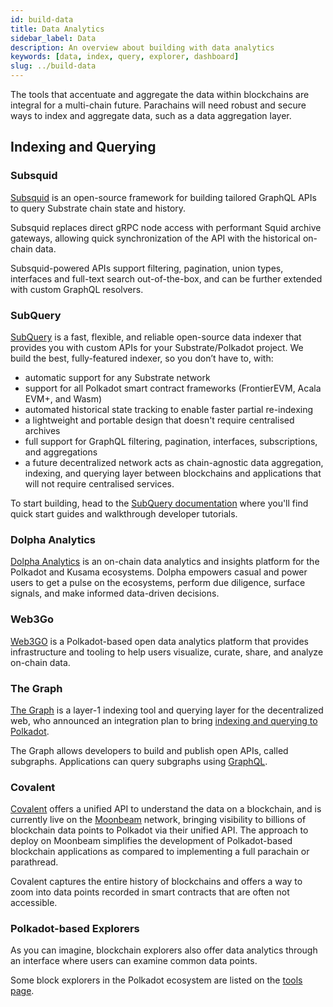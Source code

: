 ```yaml
---
id: build-data
title: Data Analytics
sidebar_label: Data
description: An overview about building with data analytics
keywords: [data, index, query, explorer, dashboard]
slug: ../build-data
---
```


The tools that accentuate and aggregate the data within blockchains are integral for a multi-chain
future. Parachains will need robust and secure ways to index and aggregate data, such as a data
aggregation layer.

## Indexing and Querying

### Subsquid

[Subsquid](https://subsquid.io/) is an open-source framework for building tailored GraphQL APIs to
query Substrate chain state and history.

Subsquid replaces direct gRPC node access with performant Squid archive gateways, allowing quick
synchronization of the API with the historical on-chain data.

Subsquid-powered APIs support filtering, pagination, union types, interfaces and full-text search
out-of-the-box, and can be further extended with custom GraphQL resolvers.

### SubQuery

[SubQuery](https://subquery.network/) is a fast, flexible, and reliable open-source data indexer
that provides you with custom APIs for your Substrate/Polkadot project. We build the best,
fully-featured indexer, so you don’t have to, with:

- automatic support for any Substrate network
- support for all Polkadot smart contract frameworks (FrontierEVM, Acala EVM+, and Wasm)
- automated historical state tracking to enable faster partial re-indexing
- a lightweight and portable design that doesn't require centralised archives
- full support for GraphQL filtering, pagination, interfaces, subscriptions, and aggregations
- a future decentralized network acts as chain-agnostic data aggregation, indexing, and querying
  layer between blockchains and applications that will not require centralised services.

To start building, head to the [SubQuery documentation](https://academy.subquery.network/) where
you'll find quick start guides and walkthrough developer tutorials.

### Dolpha Analytics

[Dolpha Analytics](https://dolpha.com/) is an on-chain data analytics and insights platform for the
Polkadot and Kusama ecosystems. Dolpha empowers casual and power users to get a pulse on the
ecosystems, perform due diligence, surface signals, and make informed data-driven decisions.

### Web3Go

[Web3GO](https://web3go.xyz/) is a Polkadot-based open data analytics platform that provides
infrastructure and tooling to help users visualize, curate, share, and analyze on-chain data.

### The Graph

[The Graph](https://thegraph.com/en/) is a layer-1 indexing tool and querying layer for the
decentralized web, who announced an integration plan to bring
[indexing and querying to Polkadot](https://medium.com/polkadot-network/the-graph-bringing-indexing-and-querying-to-polkadot-6b433e381fe8).

The Graph allows developers to build and publish open APIs, called subgraphs. Applications can query
subgraphs using [GraphQL](https://graphql.org/).

### Covalent

[Covalent](https://www.covalenthq.com/) offers a unified API to understand the data on a blockchain,
and is currently live on the [Moonbeam](https://moonbeam.network/) network, bringing visibility to
billions of blockchain data points to Polkadot via their unified API. The approach to deploy on
Moonbeam simplifies the development of Polkadot-based blockchain applications as compared to
implementing a full parachain or parathread.

Covalent captures the entire history of blockchains and offers a way to zoom into data points
recorded in smart contracts that are often not accessible.

### Polkadot-based Explorers

As you can imagine, blockchain explorers also offer data analytics through an interface where users
can examine common data points.

Some block explorers in the Polkadot ecosystem are listed on the
[tools page](build-tools-index.md##block-explorers).
